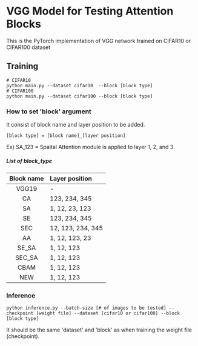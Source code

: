 # VGG Model for Testing Attention Blocks  
This is the PyTorch implementation of VGG network trained on CIFAR10 or CIFAR100 dataset

## Training 
	# CIFAR10
	python main.py --dataset cifar10  --block [block type]
    # CIFAR100
	python main.py --dataset cifar100 --block [block type]

### How to set 'block' argument
It consist of block name and layer position to be added.

    [block type] = [block name]_[layer position]

Ex) SA_123 = Spaital Attention module is applied to layer 1, 2, and 3.

##### List of block_type

| Block name | Layer position |
|:----------:|:---------------|
|   VGG19   | -              |
|     CA     | 123, 234, 345  |
|     SA     | 1, 12, 23, 123 |
|     SE     | 123, 234, 345  |
|    SEC     | 12, 123, 234, 345 |
|     AA     | 1, 12, 123, 23 |
|   SE_SA    | 1, 12, 123     |
|   SEC_SA   | 1, 12, 123     |
|    CBAM    | 1, 12, 123     |
|    NEW     | 1, 12, 123     |


### Inference
	python inference.py --batch-size [# of images to be tested] --checkpoint [weight file] --dataset [cifar10 or cifar100] --block [block type]

It should be the same 'dataset' and 'block' as when training the weight file (checkpoint).